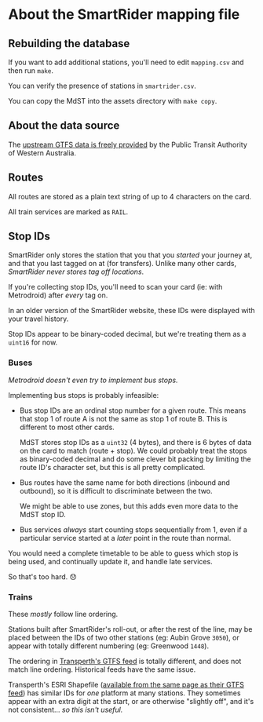 # About the SmartRider mapping file

## Rebuilding the database

If you want to add additional stations, you'll need to edit `mapping.csv` and then run `make`.

You can verify the presence of stations in `smartrider.csv`.

You can copy the MdST into the assets directory with `make copy`.

## About the data source

The [upstream GTFS data is freely provided][gtfs] by the Public Transit
Authority of Western Australia.

## Routes

All routes are stored as a plain text string of up to 4 characters on the card.

All train services are marked as `RAIL`.

## Stop IDs

SmartRider only stores the station that you that you _started_ your journey at,
and that you last tagged on at (for transfers). Unlike many other cards,
_SmartRider never stores tag off locations_.

If you're collecting stop IDs, you'll need to scan your card (ie: with
Metrodroid) after _every_ tag on.

In an older version of the SmartRider website, these IDs were displayed with
your travel history.

Stop IDs appear to be binary-coded decimal, but we're treating them as a
`uint16` for now.

### Buses

_Metrodroid doesn't even try to implement bus stops._

Implementing bus stops is probably infeasible:

* Bus stop IDs are an ordinal stop number for a given route. This means that
  stop 1 of route A is not the same as stop 1 of route B. This is different to
  most other cards.

  MdST stores stop IDs as a `uint32` (4 bytes), and there is 6 bytes of data on
  the card to match (route + stop). We could probably treat the stops as
  binary-coded decimal and do some clever bit packing by limiting the route ID's
  character set, but this is all pretty complicated.

* Bus routes have the same name for both directions (inbound and outbound), so
  it is difficult to discriminate between the two.

  We might be able to use zones, but this adds even more data to the MdST stop
  ID.

* Bus services _always_ start counting stops sequentially from 1, even if a
  particular service started at a _later_ point in the route than normal.

You would need a complete timetable to be able to guess which stop is being
used, and continually update it, and handle late services.

So that's too hard. 😞

### Trains

These _mostly_ follow line ordering.

Stations built after SmartRider's roll-out, or after the rest of the line, may
be placed between the IDs of two other stations (eg: Aubin Grove `3050`), or
appear with totally different numbering (eg: Greenwood `1448`).

The ordering in [Transperth's GTFS feed][gtfs] is totally different, and does
not match line ordering. Historical feeds have the same issue.

Transperth's ESRI Shapefile
([available from the same page as their GTFS feed][gtfs]) has similar IDs for
_one_ platform at many stations. They sometimes appear with an extra digit at
the start, or are otherwise "slightly off", and it's not consistent...
_so this isn't useful._

[gtfs]: https://www.transperth.wa.gov.au/About/Spatial-Data-Access

